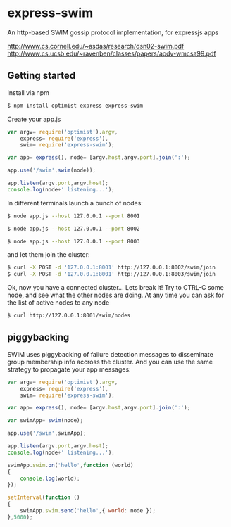 express-swim
============

An http-based SWIM gossip protocol implementation, for expressjs apps

http://www.cs.cornell.edu/~asdas/research/dsn02-swim.pdf
http://www.cs.ucsb.edu/~ravenben/classes/papers/aodv-wmcsa99.pdf


## Getting started

Install via npm

```sh
$ npm install optimist express express-swim
```

Create your app.js

```javascript
var argv= require('optimist').argv,
    express= require('express'),
    swim= require('express-swim');

var app= express(), node= [argv.host,argv.port].join(':');

app.use('/swim',swim(node));

app.listen(argv.port,argv.host);
console.log(node+' listening...');
```

In different terminals launch a bunch of nodes:

```sh
$ node app.js --host 127.0.0.1 --port 8001
```

```sh
$ node app.js --host 127.0.0.1 --port 8002
```

```sh
$ node app.js --host 127.0.0.1 --port 8003
```

and let them join the cluster:

```sh
$ curl -X POST -d '127.0.0.1:8001' http://127.0.0.1:8002/swim/join
$ curl -X POST -d '127.0.0.1:8001' http://127.0.0.1:8003/swim/join
```

Ok, now you have a connected cluster... Lets break it!
Try to CTRL-C some node, and see what the other nodes are doing. 
At any time you can ask for the list of active nodes to any node

```sh
$ curl http://127.0.0.1:8001/swim/nodes
```

## piggybacking

SWIM uses piggybacking of failure detection messages to disseminate
group membership info accross the cluster. And you can use the same 
strategy to propagate your app messages:


```javascript
var argv= require('optimist').argv,
    express= require('express'),
    swim= require('express-swim');

var app= express(), node= [argv.host,argv.port].join(':');

var swimApp= swim(node);

app.use('/swim',swimApp);

app.listen(argv.port,argv.host);
console.log(node+' listening...');

swimApp.swim.on('hello',function (world)
{
    console.log(world);
});

setInterval(function ()
{
    swimApp.swim.send('hello',{ world: node });
},5000);
```


